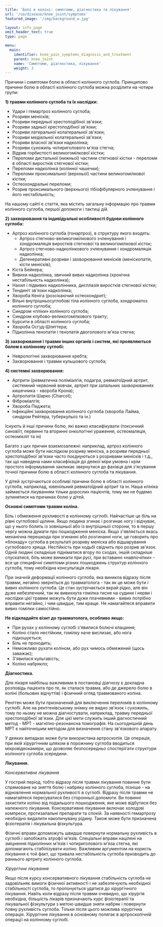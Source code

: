 ```yaml
---
title: 'Болі в коліні: симптоми, діагностика та лікування'
url: '/ua/disease/knee_joint/symptoms'
featured_image: '/img/background_w.jpg'

layout: info_page
omit_header_text: true
type: page

menu:
  main:
    identifier: knee_pain_symptoms_diagnosis_and_treatment
    parent: knee_joint
    name: 'Симптоми, діагностика, лікування'
    weight: 3
---
```


Причини і симптоми болю в області колінного суглоба. Принципово причини болю в області колінного суглоба можна розділити
на чотири групи:

**1) травми колінного суглоба та їх наслідки:**

- Удари і гемартроз колінного суглоба;
- Розриви менісків;
- Розриви передньої хрестоподібної зв'язки;
- Розриви задньої хрестоподібної зв'язки;
- Розриви латеральної колатеральної зв'язки;
- Розриви медіальної колатеральної зв'язки;
- Розриви власної зв'язки надколінка;
- Розриви сухожиль чотириголового м'яза стегна;
- Відрив горбистості великогомілкової кістки;
- Переломи дистальної (нижньої) частини стегнової кістки - переломи в області виростків стегнової кістки;
- Переломи надколінка (колінної чашечки);
- Переломи проксимальної (верхньої) частини великогомілкової кістки;
- Остеохондральні переломи;
- Розрив проксимального (верхнього) тібіофібулярного зчленування і його нестабільність;

На нашому сайті є стаття, яка містить загальну інформацію про травми колінного суглоба, першої допомоги і тактиці дій.

**2) захворювання та індивідуальні особливості будови колінного суглоба:**

- Артроз колінного суглоба (гонартроз), в структуру якого входять:
  - Артроз стегново-великогомілкового зчленування і хондромаляція виростків стегнової та великогомілкової кісток; 
  - Артроз стегново-надколінкового зчленування і хондромаляція надколінка; 
  - Дегенеративні розриви і захворювання менісків (меніскопатія, кісти менісків);
- Кіста Бейкера;
- Вивихи надколінка, звичний вивих надколінка (хронічна нестабільність надколінка);
- Нахил і підвивих надколінника, дисплазія виростків стегнової кістки;
- Тендиніт зв'язки надколінка;
- Хвороба Кеніга (розсікаючий остеохондрит);
- Вільні внутрішньосуглобові тіла колінного суглоба, хондроматоз колінного суглоба;
- Синдром «пліки» колінного суглоба;
- Синдром клубово-великогомілкового тракту;
- Бурсити в області колінного суглоба;
- Хвороба Осгуд-Шляттера;
- Підколінна тенопатія і тенопатія двоголового м'яза стегна;

**3) захворювання і травми інших органів і систем, які проявляються болем в колінному суглобі:**

- Неврологічні захворювання хребта;
- Захворювання і травми кульшового суглоба;

**4) системні захворювання:**

- Артрити (ревматична поліміалгія, подагра, ревматоїдний артрит, системний червоний вовчак, артрит при запальних
захворюваннях кишечника - хвороба Крона);
- Артропатія Шарко (Charcot);
- Фіброміалгія;
- Хвороба Педжета;
- Інфекційні захворювання колінного суглоба (хвороба Лайма, синдром Рейтера, туберкульоз та ін.)

Існують й інші причини болю, які важко класифікувати (токсичний синовіїт, первинні та вторинні онкологічні ураження,
остеомаляція, остеомієліт та ін)

Багато з цих причин взаємозалежні: наприклад, артроз колінного суглоба може бути наслідком розриву меніска, а розриви
передньої хрестоподібної зв'язки часто поєднуються з розривами менісків і т.д., так що наведена нами класифікація до
деякої міри умовна і крім простого інформування закликає звернутися до фахівця для з'ясування точної причини болю в
області колінного суглоба та лікування.

У дітей зустрічаються особливі причини болю в області колінного суглоба, наприклад, ювенільний ревматоїдний артрит та
ін. Наша клініка займається лікуванням тільки дорослих пацієнтів, тому ми не будемо зупинятися на причинах болю у дітей.

**Основні симптоми травми коліна.**

Біль і обмеження рухливості в колінному суглобі. Найчастіше це біль на рівні суглобової щілини. Якщо людина згинає і
розгинає ногу і відчуває, що у нього болить із зовнішньої або із внутрішньої сторони, то в першу чергу можна думати про
пошкодження меніска. Якщо з'являється якась механічна перешкода при згинанні або розгинанні ноги, це говорить про
«блокаду» суглоба в результаті розриву меніска або відшарування суглобового хряща. Нестійкість при ходьбі свідчить про
розрив зв'язок. Одній людині складніше підніматися вгору по сходах, іншій складніше спускатися, біль може виникати при
русі, при вставанні «навпочіпки» - все це специфічні симптоми різних пошкоджень структур колінного суглоба, тому
необхідна консультація лікаря.

При значній деформації колінного суглоба, яка виникла відразу після травми, негайно зверніться до травматолога - так як
це може бути і вивих колінного суглоба. Це стан зустрічається вкрай рідко, але він дуже небезпечний, так як вивихнута
гомілка тисне на судини і нерви і наслідки цієї травми можуть бути дуже плачевними - вивих потрібно вправити негайно, і
чим швидше, тим краще. Не намагайтеся вправити вивих гомілки самостійно.

**Не відкладайте візит до травматолога, особливо якщо:**

- При рухах у колінному суглобі з'явилися болючі клацання; 
- Коліно стало нестійким, гомілку наче вислизає, або нога підкошується; 
- Біль не проходить; 
- Неможливо рухати коліном, або рух чимось обмежений (щось заважає); 
- З'явилася кульгавість; 
- Коліно набрякло;

**Діагностика.**

Для лікаря найбільш важливими в постановці діагнозу є докладна розповідь пацієнта про те, як сталася травма, або де
джерело болю в коліні (больових відчуттів) і фізичний огляд травмованого коліна.

Рентген може бути призначений для виключення переломів в колінному суглобі. Але на рентгенівському знімку не видно
зв'язок і сухожиль, тому по ньому не можна діагностувати, наприклад, травму передньої хрестоподібної зв'язки. Для цієї
мети служить інший діагностичний метод - МРТ - магнітно-резонансна томографія. На сьогоднішній день МРТ є найточнішим
методом для визначення стану зв'язкового апарату.

У деяких випадках може бути використана артроскопія. Це операція, при якій хірургічним шляхом в порожнину суглоба
вводиться мікровідеокамери, що дозволяє безпосередньо спостерігати структури колінного суглоба зсередини.

**Лікування.**

*Консервативне лікування*

У гострий період, тобто відразу після травми лікування повинне бути спрямоване на зняття болю і набряку колінного
суглоба, пізніше - на відновлення нормальної рухливості в суглобі. Відразу після травми не намагайтеся пересуватися без
сторонньої допомоги. Ви повинні захистити коліно від подальшого пошкодження, яке може відбутися без належного лікування.
Консервативне лікування включає холодові компреси, протизапальні препарати та спокій. За наявності гемартрозу необхідно
видалити накопичувану рідину. Також може бути призначена фізіотерапія і лікувальна фізкультура.

Фізичні вправи допоможуть швидше повернути нормальну рухливість в суглобі і запобіжать атрофії м'язів. Спеціальні вправи
націлені на зміцнення підколінних м'язів і чотириголового м'яза стегна, які допомагають стабілізувати коліно. Важливим
аргументом на користь лікування є той факт, що тривала нестабільність суглоба призводить до раннього артриту колінного
суглоба.

*Хірургічне лікування*

Якщо після курсу консервативного лікування стабільність суглоба не задовільняє вимоги фізичної активності і не
забезпечують необхідної стабільності суглоба, то пропонується удатися до хірургічного лікування. Навіть коли відразу
після травми очевидно, що хірургія необхідна, більшість лікарів призначають курс фізіотерапії та лікувальної фізкультури
з метою швидше зняти набряк і повернути повну рухливість суглоба. Тільки після цього можлива хірургічна операція.
Хірургічне лікування в основному полягає в артроскопічній операції на колінному суглобі.